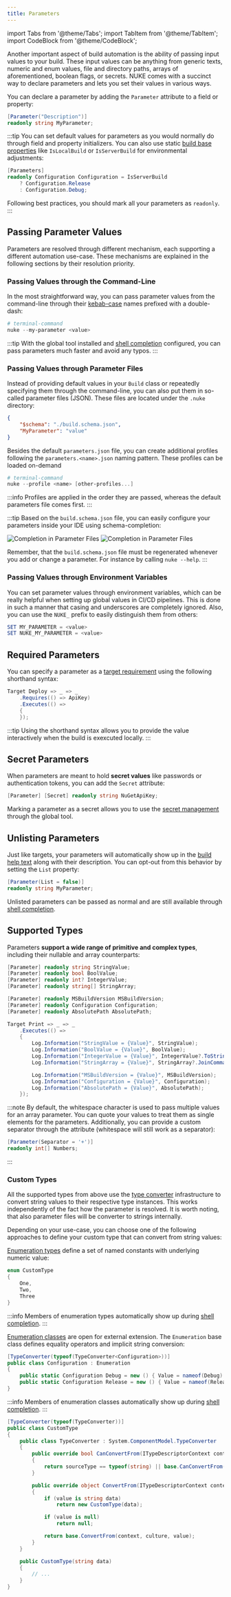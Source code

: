 ```yaml
---
title: Parameters
---
```


import Tabs from '@theme/Tabs';
import TabItem from '@theme/TabItem';
import CodeBlock from '@theme/CodeBlock';

Another important aspect of build automation is the ability of passing input values to your build. These input values can be anything from generic texts, numeric and enum values, file and directory paths, arrays of aforementioned, boolean flags, or secrets. NUKE comes with a succinct way to declare parameters and lets you set their values in various ways.

You can declare a parameter by adding the `Parameter` attribute to a field or property:

```csharp
[Parameter("Description")]
readonly string MyParameter;
```

:::tip
You can set default values for parameters as you would normally do through field and property initializers. You can also use static [build base properties](04-builds.md#base-properties) like `IsLocalBuild` or `IsServerBuild` for environmental adjustments:

```csharp
[Parameters]
readonly Configuration Configuration = IsServerBuild
    ? Configuration.Release
    : Configuration.Debug;
```

Following best practices, you should mark all your parameters as `readonly`.
:::

## Passing Parameter Values

Parameters are resolved through different mechanism, each supporting a different automation use-case. These mechanisms are explained in the following sections by their resolution priority.

### Passing Values through the Command-Line

In the most straightforward way, you can pass parameter values from the command-line through their [kebab-case](https://www.theserverside.com/definition/Kebab-case) names prefixed with a double-dash:

```powershell
# terminal-command
nuke --my-parameter <value>
```

:::tip
With the global tool installed and [shell completion](../06-global-tool/00-shell-completion.md) configured, you can pass parameters much faster and avoid any typos.
:::

### Passing Values through Parameter Files

Instead of providing default values in your `Build` class or repeatedly specifying them through the command-line, you can also put them in so-called parameter files (JSON). These files are located under the `.nuke` directory:

```json title=".nuke/parameters.json"
{
    "$schema": "./build.schema.json",
    "MyParameter": "value"
}
```

Besides the default `parameters.json` file, you can create additional profiles following the `parameters.<name>.json` naming pattern. These profiles can be loaded on-demand

```powershell
# terminal-command
nuke --profile <name> [other-profiles...]
```

:::info
Profiles are applied in the order they are passed, whereas the default parameters file comes first.
:::

:::tip
Based on the `build.schema.json` file, you can easily configure your parameters inside your IDE using schema-completion:

<p style={{maxWidth:'550px'}}>

![Completion in Parameter Files](parameter-file-completion-light.webp#gh-light-mode-only)
![Completion in Parameter Files](parameter-file-completion-dark.webp#gh-dark-mode-only)

</p>

Remember, that the `build.schema.json` file must be regenerated whenever you add or change a parameter. For instance by calling `nuke --help`.
:::

### Passing Values through Environment Variables

You can set parameter values through environment variables, which can be really helpful when setting up global values in CI/CD pipelines. This is done in such a manner that casing and underscores are completely ignored. Also, you can use the `NUKE_` prefix to easily distinguish them from others:

```powershell
SET MY_PARAMETER = <value>
SET NUKE_MY_PARAMETER = <value>
```

## Required Parameters

You can specify a parameter as a [target requirement](../02-fundamentals/05-targets.md#requirements) using the following shorthand syntax:

<!-- snippet: parameters-requirements -->
```cs
Target Deploy => _ => _
    .Requires(() => ApiKey)
    .Executes(() =>
    {
    });
```
<!-- endSnippet -->

:::tip
Using the shorthand syntax allows you to provide the value interactively when the build is exexcuted locally.
:::

## Secret Parameters

When parameters are meant to hold **secret values** like passwords or authentication tokens, you can add the `Secret` attribute:

<!-- snippet: parameters-secrets -->
```cs
[Parameter] [Secret] readonly string NuGetApiKey;
```
<!-- endSnippet -->

Marking a parameter as a secret allows you to use the [secret management](../06-global-tool/02-secrets.md) through the global tool.

## Unlisting Parameters

Just like targets, your parameters will automatically show up in the [build help text](../01-getting-started/03-execution.md#help-text) along with their description. You can opt-out from this behavior by setting the `List` property:

```csharp
[Parameter(List = false)]
readonly string MyParameter;
```

Unlisted parameters can be passed as normal and are still available through [shell completion](../06-global-tool/00-shell-completion.md).

## Supported Types

Parameters **support a wide range of primitive and complex types**, including their nullable and array counterparts:

<!-- snippet: parameters-declaration -->
```cs
[Parameter] readonly string StringValue;
[Parameter] readonly bool BoolValue;
[Parameter] readonly int? IntegerValue;
[Parameter] readonly string[] StringArray;

[Parameter] readonly MSBuildVersion MSBuildVersion;
[Parameter] readonly Configuration Configuration;
[Parameter] readonly AbsolutePath AbsolutePath;

Target Print => _ => _
    .Executes(() =>
    {
        Log.Information("StringValue = {Value}", StringValue);
        Log.Information("BoolValue = {Value}", BoolValue);
        Log.Information("IntegerValue = {Value}", IntegerValue?.ToString() ?? "<null>");
        Log.Information("StringArray = {Value}", StringArray?.JoinComma() ?? "<null>");

        Log.Information("MSBuildVersion = {Value}", MSBuildVersion);
        Log.Information("Configuration = {Value}", Configuration);
        Log.Information("AbsolutePath = {Value}", AbsolutePath);
    });
```
<!-- endSnippet -->

:::note
By default, the whitespace character is used to pass multiple values for an array parameter. You can quote your values to treat them as single elements for the parameters. Additionally, you can provide a custom separator through the attribute (whitespace will still work as a separator):

```csharp
[Parameter(Separator = '+')]
readonly int[] Numbers;
```
:::

### Custom Types

All the supported types from above use the [type converter](https://docs.microsoft.com/en-us/dotnet/api/system.componentmodel.typeconverter) infrastructure to convert string values to their respective type instances. This works independently of the fact how the parameter is resolved. It is worth noting, that also parameter files will be converter to strings internally.

Depending on your use-case, you can choose one of the following approaches to define your custom type that can convert from string values:

<Tabs>
  <TabItem value="enum-types" label="Enumeration Types">

[Enumeration types](https://docs.microsoft.com/en-us/dotnet/csharp/language-reference/builtin-types/enum) define a set of named constants with underlying numeric value:

```csharp
enum CustomType
{
    One,
    Two,
    Three
}
```

:::info
Members of enumeration types automatically show up during [shell completion](../06-global-tool/00-shell-completion.md).
:::

  </TabItem>
  <TabItem value="enum-classes" label="Enumeration Classes">

[Enumeration classes](https://docs.microsoft.com/en-us/dotnet/architecture/microservices/microservice-ddd-cqrs-patterns/enumeration-classes-over-enum-types) are open for external extension. The `Enumeration` base class defines equality operators and implicit string conversion:

```csharp
[TypeConverter(typeof(TypeConverter<Configuration>))]
public class Configuration : Enumeration
{
    public static Configuration Debug = new () { Value = nameof(Debug) };
    public static Configuration Release = new () { Value = nameof(Release) };
}
```

:::info
Members of enumeration classes automatically show up during [shell completion](../06-global-tool/00-shell-completion.md).
:::

  </TabItem>
  <TabItem value="custom-types" label="Custom Types">

```csharp
[TypeConverter(typeof(TypeConverter))]
public class CustomType
{
    public class TypeConverter : System.ComponentModel.TypeConverter
    {
        public override bool CanConvertFrom(ITypeDescriptorContext context, Type sourceType)
        {
            return sourceType == typeof(string) || base.CanConvertFrom(context, sourceType);
        }

        public override object ConvertFrom(ITypeDescriptorContext context, CultureInfo culture, object value)
        {
            if (value is string data)
                return new CustomType(data); 

            if (value is null)
                return null;

            return base.ConvertFrom(context, culture, value);
        }
    }

    public CustomType(string data)
    {
        // ...
    }
}
```

  </TabItem>
</Tabs>
